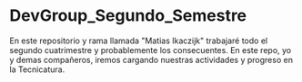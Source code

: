 # DevGroup_Segundo_Semestre
En este repositorio y rama llamada "Matias Ikaczijk" trabajaré todo el segundo cuatrimestre y probablemente los consecuentes. En este repo, yo y demas compañeros, iremos cargando nuestras actividades y progreso en la Tecnicatura. 
